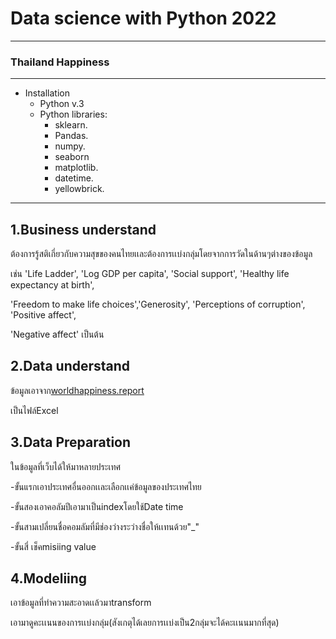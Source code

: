 # Data science with Python 2022
------
### Thailand Happiness
-----
* Installation
    * Python v.3
    * Python libraries:
        * sklearn.
        * Pandas.
        * numpy.
        * seaborn
        * matplotlib.
        * datetime.
        * yellowbrick.
-----

1.Business understand
------
ต้องการรู้สติเกี่ยวกับความสุขของคนไทยเเละต้องการเเบ่งกลุ่มโดยจากการวัดในด้านๆต่างของข้อมูล

เช่น 'Life Ladder', 'Log GDP per capita', 'Social support', 'Healthy life expectancy at birth', 

'Freedom to make life choices','Generosity', 'Perceptions of corruption', 'Positive affect',

 'Negative affect' เป็นต้น 

2.Data understand
------
ข้อมูลเอาจาก[worldhappiness.report]( https://worldhappiness.report/ed/2021/#appendices-and-data )

เป็นไฟล์Excel 

3.Data Preparation
------
ในข้อมูลที่เว็บได้ให้มาหลายประเทศ

-ขั้นแรกเอาประเทศอื่นออกเเละเลือกเเค่ข้อมูลของประเทศไทย

-ขั้นสองเอาคอลัมปีเอามาเป็นindexโดยใช้Date time

-ขั้นสามเปลี่ยนชื่อคอมลัมที่มีช่องว่างระว่างชื่อให้เเทนด้วย"_"

-ขั้นสี่ เช็คmisiing value

4.Modeliing
-----
เอาข้อมูลที่ทำความสะอาดเเล้วมาtransform

เอามาดูคะเเนนของการเเบ่งกลุ่ม(สังเกตุได้เลยการเเบ่งเป็น2กลุ่มจะได้คะเเนนมากที่สุด)














